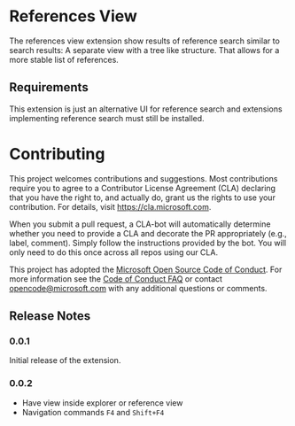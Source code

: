 # References View

The references view extension show results of reference search similar to search results: A separate view with a tree like structure. That allows for a more stable list of references.

## Requirements

This extension is just an alternative UI for reference search and extensions implementing reference search must still be installed. 

# Contributing

This project welcomes contributions and suggestions.  Most contributions require you to agree to a
Contributor License Agreement (CLA) declaring that you have the right to, and actually do, grant us
the rights to use your contribution. For details, visit https://cla.microsoft.com.

When you submit a pull request, a CLA-bot will automatically determine whether you need to provide
a CLA and decorate the PR appropriately (e.g., label, comment). Simply follow the instructions
provided by the bot. You will only need to do this once across all repos using our CLA.

This project has adopted the [Microsoft Open Source Code of Conduct](https://opensource.microsoft.com/codeofconduct/).
For more information see the [Code of Conduct FAQ](https://opensource.microsoft.com/codeofconduct/faq/) or
contact [opencode@microsoft.com](mailto:opencode@microsoft.com) with any additional questions or comments.


## Release Notes

### 0.0.1

Initial release of the extension.

### 0.0.2

* Have view inside explorer or reference view
* Navigation commands `F4` and `Shift+F4`
